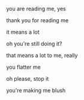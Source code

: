you are reading me, yes


thank you for reading me


it means a lot


oh you're still doing it?


that means a lot to me, really


you flatter me


oh please, stop it


you're making me blush
